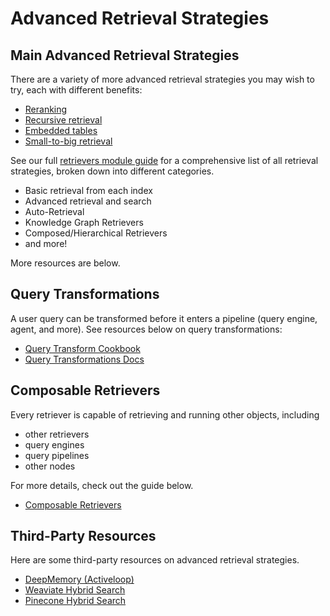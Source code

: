 # Advanced Retrieval Strategies

## Main Advanced Retrieval Strategies

There are a variety of more advanced retrieval strategies you may wish to try, each with different benefits:

- [Reranking](../../examples/node_postprocessor/CohereRerank.ipynb)
- [Recursive retrieval](../../examples/query_engine/pdf_tables/recursive_retriever.ipynb)
- [Embedded tables](../../examples/query_engine/sec_tables/tesla_10q_table.ipynb)
- [Small-to-big retrieval](../../examples/node_postprocessor/MetadataReplacementDemo.ipynb)

See our full [retrievers module guide](../../module_guides/querying/retriever/retrievers.md) for a comprehensive list of all retrieval strategies, broken down into different categories.

- Basic retrieval from each index
- Advanced retrieval and search
- Auto-Retrieval
- Knowledge Graph Retrievers
- Composed/Hierarchical Retrievers
- and more!

More resources are below.

## Query Transformations

A user query can be transformed before it enters a pipeline (query engine, agent, and more). See resources below on query transformations:

- [Query Transform Cookbook](../../examples/query_transformations/query_transform_cookbook.ipynb)
- [Query Transformations Docs](../../optimizing/advanced_retrieval/query_transformations.md)

## Composable Retrievers

Every retriever is capable of retrieving and running other objects, including

- other retrievers
- query engines
- query pipelines
- other nodes

For more details, check out the guide below.

- [Composable Retrievers](../../examples/retrievers/composable_retrievers.ipynb)

## Third-Party Resources

Here are some third-party resources on advanced retrieval strategies.

- [DeepMemory (Activeloop)](../../examples/retrievers/deep_memory.ipynb)
- [Weaviate Hybrid Search](../../examples/vector_stores/WeaviateIndexDemo-Hybrid.ipynb)
- [Pinecone Hybrid Search](../../examples/vector_stores/PineconeIndexDemo-Hybrid.ipynb)

